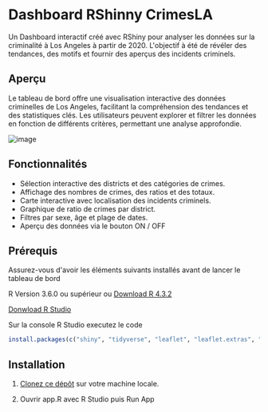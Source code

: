 # Dashboard RShinny CrimesLA

Un Dashboard interactif créé avec RShiny pour analyser les données sur la criminalité à Los Angeles à partir de 2020. 
L'objectif à été de révéler des tendances, des motifs et fournir des aperçus des incidents criminels.

## Aperçu

Le tableau de bord offre une visualisation interactive des données criminelles de Los Angeles, facilitant la compréhension des tendances et des statistiques clés. Les utilisateurs peuvent explorer et filtrer les données en fonction de différents critères, permettant une analyse approfondie.

![image](https://github.com/benguir/dashboardProjectR/assets/97590761/a9fb73ce-9ffd-4743-bf6a-f7740f88e78e)

## Fonctionnalités

- Sélection interactive des districts et des catégories de crimes.
- Affichage des nombres de crimes, des ratios et des totaux.
- Carte interactive avec localisation des incidents criminels.
- Graphique de ratio de crimes par district.
- Filtres par sexe, âge et plage de dates.
- Aperçu des données via le bouton ON / OFF

## Prérequis

Assurez-vous d'avoir les éléments suivants installés avant de lancer le tableau de bord 

R Version 3.6.0 ou supérieur ou [Download R 4.3.2](https://cran.r-project.org/bin/windows/base/)

[Donwload R Studio](https://posit.co/download/rstudio-desktop/)

Sur la console R Studio executez le code
```R
install.packages(c("shiny", "tidyverse", "leaflet", "leaflet.extras", "shinyWidgets", "plotly", "shinythemes", "shinydashboard", "ggplot2", "DT"))
```

## Installation

1. [Clonez ce dépôt](https://github.com/benguir/Dashboard-RShinny-CrimesLA.git) sur votre machine locale.

2. Ouvrir app.R avec R Studio puis Run App



